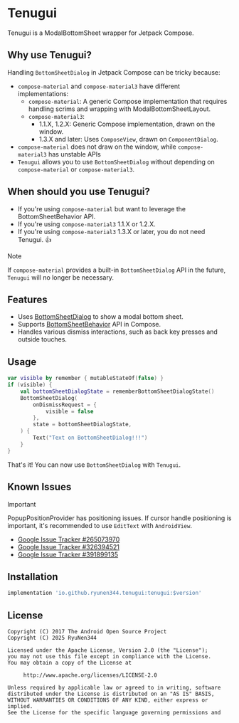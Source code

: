 # Tenugui

Tenugui is a ModalBottomSheet wrapper for Jetpack Compose.

## Why use Tenugui?

Handling `BottomSheetDialog` in Jetpack Compose can be tricky because:

- `compose-material` and `compose-material3` have different implementations:
  - `compose-material`: A generic Compose implementation that requires handling scrims and wrapping with ModalBottomSheetLayout.
  - `compose-material3`:
    - 1.1.X, 1.2.X: Generic Compose implementation, drawn on the window. 
    - 1.3.X and later: Uses `ComposeView`, drawn on `ComponentDialog`.
- `compose-material` does not draw on the window, while `compose-material3` has unstable APIs
- `Tenugui` allows you to use `BottomSheetDialog` without depending on `compose-material` or `compose-material3`.


## When should you use Tenugui?

- If you're using `compose-material` but want to leverage the BottomSheetBehavior API.
- If you're using `compose-material3` 1.1.X or 1.2.X.
- If you're using `compose-material3` 1.3.X or later, you do not need Tenugui. 👍

> [!NOTE]
> If `compose-material` provides a built-in `BottomSheetDialog` API in the future, `Tenugui` will no longer be necessary.

## Features

- Uses [BottomSheetDialog](https://developer.android.com/reference/com/google/android/material/bottomsheet/BottomSheetDialog) to show a modal bottom sheet.
- Supports [BottomSheetBehavior](https://developer.android.com/reference/com/google/android/material/bottomsheet/BottomSheetBehavior) API in Compose.
- Handles various dismiss interactions, such as back key presses and outside touches.

## Usage

```kotlin
var visible by remember { mutableStateOf(false) }
if (visible) {
    val bottomSheetDialogState = rememberBottomSheetDialogState()
    BottomSheetDialog(
        onDismissRequest = {
            visible = false
        },
        state = bottomSheetDialogState,
    ) {
        Text("Text on BottomSheetDialog!!!")
    }
}
```

That's it! You can now use `BottomSheetDialog` with `Tenugui`.

## Known Issues

> [!IMPORTANT]
> PopupPositionProvider has positioning issues.
> If cursor handle positioning is important, it's recommended to use `EditText` with `AndroidView`.
>
> - [Google Issue Tracker #265073970](https://issuetracker.google.com/issues/265073970)
> - [Google Issue Tracker #326394521](https://issuetracker.google.com/issues/326394521)
> - [Google Issue Tracker #391899135](https://issuetracker.google.com/issues/391899135)

## Installation

```gradle
implementation 'io.github.ryunen344.tenugui:tenugui:$version'
```

## License
```text
Copyright (C) 2017 The Android Open Source Project
Copyright (C) 2025 RyuNen344

Licensed under the Apache License, Version 2.0 (the "License");
you may not use this file except in compliance with the License.
You may obtain a copy of the License at

     http://www.apache.org/licenses/LICENSE-2.0

Unless required by applicable law or agreed to in writing, software
distributed under the License is distributed on an "AS IS" BASIS,
WITHOUT WARRANTIES OR CONDITIONS OF ANY KIND, either express or implied.
See the License for the specific language governing permissions and
```

